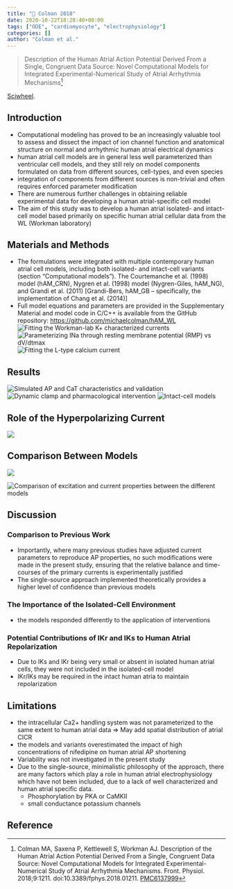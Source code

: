 ```yaml
---
title: "📒 Colman 2018"
date: 2020-10-22T18:28:40+08:00
tags: ["ODE", "cardiomyocyte", "electrophysiology"]
categories: []
author: "Colman et al."
---
```


> Description of the Human Atrial Action Potential Derived From a Single, Congruent Data Source: Novel Computational Models for Integrated Experimental-Numerical Study of Atrial Arrhythmia Mechanisms[^Colman2018]

[Sciwheel](https://sciwheel.com/work/#/items/5918523).

<!--more-->

## Introduction
* Computational modeling has proved to be an increasingly valuable tool to assess and dissect the impact of ion channel function and anatomical structure on normal and arrhythmic human atrial electrical dynamics
* human atrial cell models are in general less well parameterized than ventricular cell models, and they still rely on model components formulated on data from different sources, cell-types, and even species
* integration of components from different sources is non-trivial and often requires enforced parameter modification
* There are numerous further challenges in obtaining reliable experimental data for developing a human atrial-specific cell model
* The aim of this study was to develop a human atrial isolated- and intact-cell model based primarily on specific human atrial cellular data from the WL (Workman laboratory)

## Materials and Methods
* The formulations were integrated with multiple contemporary human atrial cell models, including both isolated- and intact-cell variants (section “Computational models”). The Courtemanche et al. (1998) model (hAM_CRN), Nygren et al. (1998) model (Nygren-Giles, hAM_NG), and Grandi et al. (2011) [Grandi-Bers, hAM_GB – specifically, the implementation of Chang et al. (2014)]
* Full model equations and parameters are provided in the Supplementary Material and model code in C/C++ is available from the GitHub repository: https://github.com/michaelcolman/hAM_WL
![](https://www.frontiersin.org/files/Articles/392927/fphys-09-01211-HTML-r1/image_m/fphys-09-01211-g001.jpg "Fitting the Workman-lab K+ characterized currents")
![](https://www.frontiersin.org/files/Articles/392927/fphys-09-01211-HTML-r1/image_m/fphys-09-01211-g002.jpg "Parameterizing INa through resting membrane potential (RMP) vs dV/dtmax")
![](https://www.frontiersin.org/files/Articles/392927/fphys-09-01211-HTML-r1/image_m/fphys-09-01211-g003.jpg "Fitting the L-type calcium current")

## Results
![](https://www.frontiersin.org/files/Articles/392927/fphys-09-01211-HTML-r1/image_m/fphys-09-01211-g004.jpg "Simulated AP and CaT characteristics and validation")
![](https://www.frontiersin.org/files/Articles/392927/fphys-09-01211-HTML-r1/image_m/fphys-09-01211-g005.jpg "Dynamic clamp and pharmacological intervention")
![](https://www.frontiersin.org/files/Articles/392927/fphys-09-01211-HTML-r1/image_m/fphys-09-01211-g006.jpg "Intact-cell models")

## Role of the Hyperpolarizing Current
![](https://www.frontiersin.org/files/Articles/392927/fphys-09-01211-HTML-r1/image_m/fphys-09-01211-g007.jpg)

## Comparison Between Models
![](https://www.frontiersin.org/files/Articles/392927/fphys-09-01211-HTML-r1/image_m/fphys-09-01211-g008.jpg)

![](https://www.frontiersin.org/files/Articles/392927/fphys-09-01211-HTML-r1/image_m/fphys-09-01211-g009.jpg "Comparison of excitation and current properties between the different models")

## Discussion
### Comparison to Previous Work
* Importantly, where many previous studies have adjusted current parameters to reproduce AP properties, no such modifications were made in the present study, ensuring that the relative balance and time-courses of the primary currents is experimentally justified
* The single-source approach implemented theoretically provides a higher level of confidence than previous models
### The Importance of the Isolated-Cell Environment
* the models responded differently to the application of interventions
### Potential Contributions of IKr and IKs to Human Atrial Repolarization
* Due to IKs and IKr being very small or absent in isolated human atrial cells, they were not included in the isolated-cell model
* IKr/IKs may be required in the intact human atria to maintain repolarization
## Limitations
* the intracellular Ca2+ handling system was not parameterized to the same extent to human atrial data => May add spatial distribution of atrial CICR
* the models and variants overestimated the impact of high concentrations of nifedipine on human atrial AP shortening
* Variability was not investigated in the present study
* Due to the single-source, minimalistic philosophy of the approach, there are many factors which play a role in human atrial electrophysiology which have not been included, due to a lack of well characterized and human atrial specific data.
    * Phosphorylation by PKA or CaMKII
    * small conductance potassium channels

## Reference
[^Colman2018]: Colman MA, Saxena P, Kettlewell S, Workman AJ. Description of the Human Atrial Action Potential Derived From a Single, Congruent Data Source: Novel Computational Models for Integrated Experimental-Numerical Study of Atrial Arrhythmia Mechanisms. Front. Physiol. 2018;9:1211. doi:10.3389/fphys.2018.01211. [PMC6137999](http://www.ncbi.nlm.nih.gov/pmc/articles/PMC6137999)
